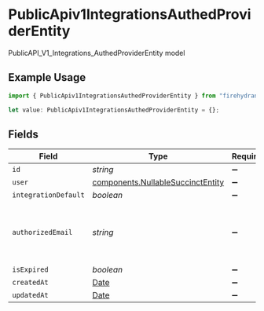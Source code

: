 # PublicApiv1IntegrationsAuthedProviderEntity

PublicAPI_V1_Integrations_AuthedProviderEntity model

## Example Usage

```typescript
import { PublicApiv1IntegrationsAuthedProviderEntity } from "firehydrant/models/components";

let value: PublicApiv1IntegrationsAuthedProviderEntity = {};
```

## Fields

| Field                                                                                         | Type                                                                                          | Required                                                                                      | Description                                                                                   |
| --------------------------------------------------------------------------------------------- | --------------------------------------------------------------------------------------------- | --------------------------------------------------------------------------------------------- | --------------------------------------------------------------------------------------------- |
| `id`                                                                                          | *string*                                                                                      | :heavy_minus_sign:                                                                            | N/A                                                                                           |
| `user`                                                                                        | [components.NullableSuccinctEntity](../../models/components/nullablesuccinctentity.md)        | :heavy_minus_sign:                                                                            | N/A                                                                                           |
| `integrationDefault`                                                                          | *boolean*                                                                                     | :heavy_minus_sign:                                                                            | N/A                                                                                           |
| `authorizedEmail`                                                                             | *string*                                                                                      | :heavy_minus_sign:                                                                            | The email of the user who authorized the integration                                          |
| `isExpired`                                                                                   | *boolean*                                                                                     | :heavy_minus_sign:                                                                            | N/A                                                                                           |
| `createdAt`                                                                                   | [Date](https://developer.mozilla.org/en-US/docs/Web/JavaScript/Reference/Global_Objects/Date) | :heavy_minus_sign:                                                                            | N/A                                                                                           |
| `updatedAt`                                                                                   | [Date](https://developer.mozilla.org/en-US/docs/Web/JavaScript/Reference/Global_Objects/Date) | :heavy_minus_sign:                                                                            | N/A                                                                                           |